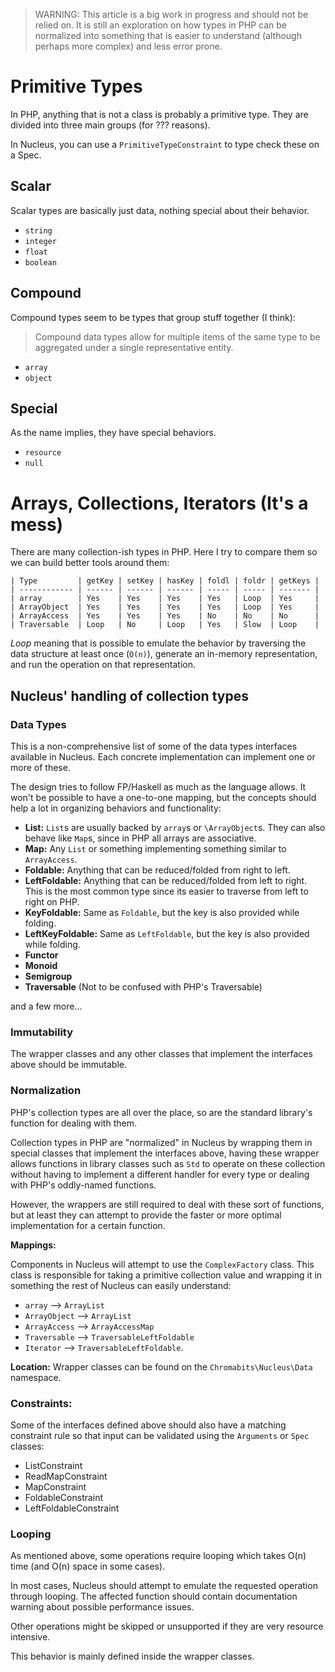 > WARNING: This article is a big work in progress and should not be relied on.
It is still an exploration on how types in PHP can be normalized into something
that is easier to understand (although perhaps more complex) and less error
prone.

# Primitive Types

In PHP, anything that is not a class is probably a primitive type. They are
divided into three main groups (for ??? reasons).

In Nucleus, you can use a `PrimitiveTypeConstraint` to type check these on a
Spec.

## Scalar

Scalar types are basically just data, nothing special about their behavior.

- `string`
- `integer`
- `float`
- `boolean`

## Compound

Compound types seem to be types that group stuff together (I think):

> Compound data types allow for multiple items of the same type to be
aggregated under a single representative entity.

- `array`
- `object`

## Special

As the name implies, they have special behaviors.

- `resource`
- `null`

# Arrays, Collections, Iterators (It's a mess)

There are many collection-ish types in PHP. Here I try to compare them so we
can build better tools around them:

```
| Type         | getKey | setKey | hasKey | foldl | foldr | getKeys |
| ------------ | ------ | ------ | ------ | ----- | ----- | ------- |
| array        | Yes    | Yes    | Yes    | Yes   | Loop  | Yes     |
| ArrayObject  | Yes    | Yes    | Yes    | Yes   | Loop  | Yes     |
| ArrayAccess  | Yes    | Yes    | Yes    | No    | No    | No      |
| Traversable  | Loop   | No     | Loop   | Yes   | Slow  | Loop    |
```

*Loop* meaning that is possible to emulate the behavior by traversing the data
structure at least once (`O(n)`), generate an in-memory representation, and run
the operation on that representation.

## Nucleus' handling of collection types

### Data Types

This is a non-comprehensive list of some of the data types interfaces available
in Nucleus. Each concrete implementation can implement one or more of these.

The design tries to follow FP/Haskell as much as the language allows. It won't
be possible to have a one-to-one mapping, but the concepts should help a lot
in organizing behaviors and functionality:

- **List:** `List`s are usually backed by `array`s or `\ArrayObject`s. They can
also behave like `Map`s, since in PHP all arrays are associative.
- **Map:** Any `List` or something implementing something similar to
`ArrayAccess`.
- **Foldable:** Anything that can be reduced/folded from right to left.
- **LeftFoldable:** Anything that can be reduced/folded from left to right.
This is the most common type since its easier to traverse from left to right on
PHP.
- **KeyFoldable:** Same as `Foldable`, but the key is also provided while
folding.
- **LeftKeyFoldable:** Same as `LeftFoldable`, but the key is also provided
while folding.
- **Functor**
- **Monoid**
- **Semigroup**
- **Traversable** (Not to be confused with PHP's Traversable)

and a few more...

### Immutability

The wrapper classes and any other classes that implement the interfaces above
should be immutable.

### Normalization

PHP's collection types are all over the place, so are the standard library's
function for dealing with them.

Collection types in PHP are "normalized" in Nucleus by wrapping them in special
classes that implement the interfaces above, having these wrapper allows
functions in library classes such as `Std` to operate on these collection
without having to implement a different handler for every type or dealing with
PHP's oddly-named functions.

However, the wrappers are still required to deal with these sort of functions,
but at least they can attempt to provide the faster or more optimal
implementation for a certain function.

**Mappings:**

Components in Nucleus will attempt to use the `ComplexFactory` class. This
class is responsible for taking a primitive collection value and wrapping it in
something the rest of Nucleus can easily understand:

- `array` --> `ArrayList`
- `ArrayObject` --> `ArrayList`
- `ArrayAccess` --> `ArrayAccessMap`
- `Traversable` --> `TraversableLeftFoldable`
- `Iterator` --> `TraversableLeftFoldable`.

**Location:**
Wrapper classes can be found on the `Chromabits\Nucleus\Data` namespace.

### Constraints:

Some of the interfaces defined above should also have a matching constraint
rule so that input can be validated using the `Arguments` or `Spec` classes:

- ListConstraint
- ReadMapConstraint
- MapConstraint
- FoldableConstraint
- LeftFoldableConstraint

### Looping

As mentioned above, some operations require looping which takes O(n) time (and
O(n) space in some cases).

In most cases, Nucleus should attempt to emulate the requested operation
through looping. The affected function should contain documentation warning
about possible performance issues.

Other operations might be skipped or unsupported if they are very resource
intensive.

This behavior is mainly defined inside the wrapper classes.
